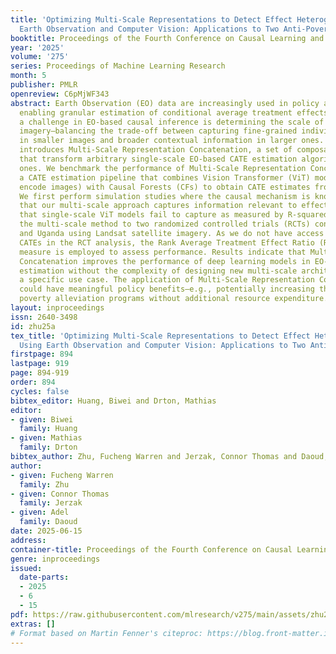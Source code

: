 ```yaml
---
title: 'Optimizing Multi-Scale Representations to Detect Effect Heterogeneity Using
  Earth Observation and Computer Vision: Applications to Two Anti-Poverty RCTs'
booktitle: Proceedings of the Fourth Conference on Causal Learning and Reasoning
year: '2025'
volume: '275'
series: Proceedings of Machine Learning Research
month: 5
publisher: PMLR
openreview: C6pMjWF343
abstract: Earth Observation (EO) data are increasingly used in policy analysis by
  enabling granular estimation of conditional average treatment effects (CATE). However,
  a challenge in EO-based causal inference is determining the scale of the input satellite
  imagery—balancing the trade-off between capturing fine-grained individual heterogeneity
  in smaller images and broader contextual information in larger ones. This paper
  introduces Multi-Scale Representation Concatenation, a set of composable procedures
  that transform arbitrary single-scale EO-based CATE estimation algorithms into multi-scale
  ones. We benchmark the performance of Multi-Scale Representation Concatenation on
  a CATE estimation pipeline that combines Vision Transformer (ViT) models (which
  encode images) with Causal Forests (CFs) to obtain CATE estimates from those encodings.
  We first perform simulation studies where the causal mechanism is known, showing
  that our multi-scale approach captures information relevant to effect heterogeneity
  that single-scale ViT models fail to capture as measured by R-squared. We then apply
  the multi-scale method to two randomized controlled trials (RCTs) conducted in Peru
  and Uganda using Landsat satellite imagery. As we do not have access to ground truth
  CATEs in the RCT analysis, the Rank Average Treatment Effect Ratio (RATE Ratio)
  measure is employed to assess performance. Results indicate that Multi-Scale Representation
  Concatenation improves the performance of deep learning models in EO-based CATE
  estimation without the complexity of designing new multi-scale architectures for
  a specific use case. The application of Multi-Scale Representation Concatenation
  could have meaningful policy benefits—e.g., potentially increasing the impact of
  poverty alleviation programs without additional resource expenditure.
layout: inproceedings
issn: 2640-3498
id: zhu25a
tex_title: 'Optimizing Multi-Scale Representations to Detect Effect Heterogeneity
  Using Earth Observation and Computer Vision: Applications to Two Anti-Poverty RCTs'
firstpage: 894
lastpage: 919
page: 894-919
order: 894
cycles: false
bibtex_editor: Huang, Biwei and Drton, Mathias
editor:
- given: Biwei
  family: Huang
- given: Mathias
  family: Drton
bibtex_author: Zhu, Fucheng Warren and Jerzak, Connor Thomas and Daoud, Adel
author:
- given: Fucheng Warren
  family: Zhu
- given: Connor Thomas
  family: Jerzak
- given: Adel
  family: Daoud
date: 2025-06-15
address:
container-title: Proceedings of the Fourth Conference on Causal Learning and Reasoning
genre: inproceedings
issued:
  date-parts:
  - 2025
  - 6
  - 15
pdf: https://raw.githubusercontent.com/mlresearch/v275/main/assets/zhu25a/zhu25a.pdf
extras: []
# Format based on Martin Fenner's citeproc: https://blog.front-matter.io/posts/citeproc-yaml-for-bibliographies/
---
```

